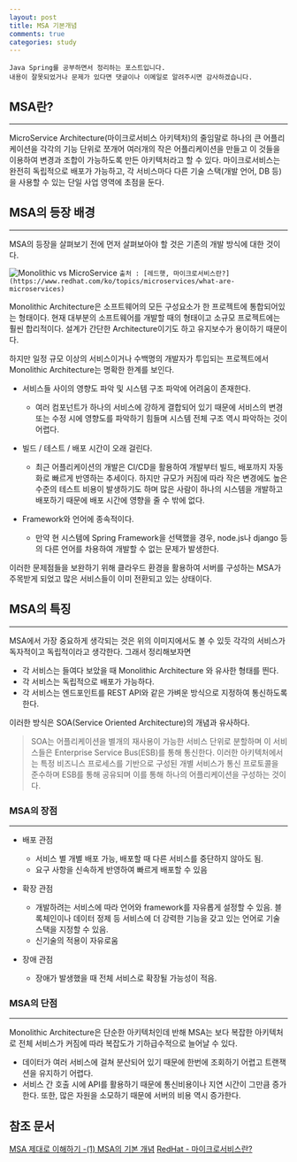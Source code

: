 ```yaml
---
layout: post
title: MSA 기본개념
comments: true
categories: study
---
```


```
Java Spring를 공부하면서 정리하는 포스트입니다.
내용이 잘못되었거나 문제가 있다면 댓글이나 이메일로 알려주시면 감사하겠습니다.
```

## MSA란?

---

MicroService Architecture(마이크로서비스 아키텍처)의 줄임말로 하나의 큰 어플리케이션을 각각의 기능 단위로 쪼개어 여러개의 작은 어플리케이션을 만들고 이 것들을 이용하여 변경과 조합이 가능하도록 만든 아키텍처라고 할 수 있다. 마이크로서비스는 완전히 독립적으로 배포가 가능하고, 각 서비스마다 다른 기술 스택(개발 언어, DB 등)을 사용할 수 있는 단일 사업 영역에 초점을 둔다.

## MSA의 등장 배경

---

MSA의 등장을 살펴보기 전에 먼저 살펴보아야 할 것은 기존의 개발 방식에 대한 것이다.

![Monolithic vs MicroService](https://www.redhat.com/cms/managed-files/monolithic-vs-microservices.png)
`출처 : [레드햇, 마이크로서비스란?](https://www.redhat.com/ko/topics/microservices/what-are-microservices)`

Monolithic Architecture은 소프트웨어의 모든 구성요소가 한 프로젝트에 통합되어있는 형태이다. 현재 대부분의 소프트웨어를 개발할 때의 형태이고 소규모 프로젝트에는 훨씬 합리적이다. 설계가 간단한 Architecture이기도 하고 유지보수가 용이하기 때문이다.

하지만 일정 규모 이상의 서비스이거나 수백명의 개발자가 투입되는 프로젝트에서 Monolithic Architecture는 명확한 한계를 보인다.

- 서비스들 사이의 영향도 파악 및 시스템 구조 파악에 어려움이 존재한다.

  - 여러 컴포넌트가 하나의 서비스에 강하게 결합되어 있기 때문에 서비스의 변경 또는 수정 시에 영향도를 파악하기 힘들며 시스템 전체 구조 역시 파악하는 것이 어렵다.

- 빌드 / 테스트 / 배포 시간이 오래 걸린다.

  - 최근 어플리케이션의 개발은 CI/CD을 활용하여 개발부터 빌드, 배포까지 자동화로 빠르게 반영하는 추세이다. 하지만 규모가 커짐에 따라 작은 변경에도 높은 수준의 테스트 비용이 발생하기도 하며 많은 사람이 하나의 시스템을 개발하고 배포하기 때문에 배포 시간에 영향을 줄 수 밖에 없다.

- Framework와 언어에 종속적이다.
  - 만약 현 시스템에 Spring Framework을 선택했을 경우, node.js나 django 등의 다른 언어를 차용하여 개발할 수 없는 문제가 발생한다.

이러한 문제점들을 보완하기 위해 클라우드 환경을 활용하여 서버를 구성하는 MSA가 주목받게 되었고 많은 서비스들이 이미 전환되고 있는 상태이다.

## MSA의 특징

---

MSA에서 가장 중요하게 생각되는 것은 위의 이미지에서도 볼 수 있듯 각각의 서비스가 독자적이고 독립적이라고 생각한다.
그래서 정리해보자면

- 각 서비스는 들여다 보았을 때 Monolithic Architecture 와 유사한 형태를 띈다.
- 각 서비스는 독립적으로 배포가 가능하다.
- 각 서비스는 엔드포인트를 REST API와 같은 가벼운 방식으로 지정하여 통신하도록 한다.

이러한 방식은 SOA(Service Oriented Architecture)의 개념과 유사하다.

> SOA는 어플리케이션을 별개의 재사용이 가능한 서비스 단위로 분할하며 이 서비스들은 Enterprise Service Bus(ESB)를 통해 통신한다. 이러한 아키텍처에서는 특정 비즈니스 프로세스를 기반으로 구성된 개별 서비스가 통신 프로토콜을 준수하며 ESB를 통해 공유되며 이를 통해 하나의 어플리케이션을 구성하는 것이다.

### MSA의 장점

---

- 배포 관점

  - 서비스 별 개별 배포 가능, 배포할 때 다른 서비스를 중단하지 않아도 됨.
  - 요구 사항을 신속하게 반영하여 빠르게 배포할 수 있음

- 확장 관점

  - 개발하려는 서비스에 따라 언어와 framework를 자유롭게 설정할 수 있음. 블록체인이나 데이터 정제 등 서비스에 더 강력한 기능을 갖고 있는 언어로 기술 스택을 지정할 수 있음.
  - 신기술의 적용이 자유로움

- 장애 관점
  - 장애가 발생했을 때 전체 서비스로 확장될 가능성이 적음.

### MSA의 단점

---

Monolithic Architecture은 단순한 아키텍처인데 반해 MSA는 보다 복잡한 아키텍처로 전체 서비스가 커짐에 따라 복잡도가 기하급수적으로 늘어날 수 있다.

- 데이터가 여러 서비스에 걸쳐 분산되어 있기 때문에 한번에 조회하기 어렵고 트랜잭션을 유지하기 어렵다.
- 서비스 간 호출 시에 API를 활용하기 때문에 통신비용이나 지연 시간이 그만큼 증가한다. 또한, 많은 자원을 소모하기 때문에 서버의 비용 역시 증가한다.

## 참조 문서

[MSA 제대로 이해하기 -(1) MSA의 기본 개념](https://velog.io/@tedigom/MSA-제대로-이해하기-1-MSA의-기본-개념-3sk28yrv0e)
[RedHat - 마이크로서비스란?](https://www.redhat.com/ko/topics/microservices/what-are-microservices)
